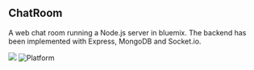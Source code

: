 ## ChatRoom

A web chat room  running a Node.js server in bluemix. The backend has been implemented with Express, MongoDB and Socket.io.


[![](https://img.shields.io/badge/IBM%20Cloud-powered-blue.svg)](https://bluemix.net)
![Platform](https://img.shields.io/badge/platform-NODE-lightgrey.svg?style=flat)

  
  
